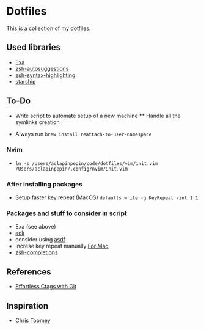 # Dotfiles
This is a collection of my dotfiles.

## Used libraries
* [Exa](https://github.com/ogham/exa)
* [zsh-autosuggestions](https://github.com/zsh-users/zsh-autosuggestions)
* [zsh-syntax-highlighting](https://github.com/zsh-users/zsh-syntax-highlighting)
* [starship](https://starship.rs/)

## To-Do
* Write script to automate setup of a new machine
** Handle all the symlinks creation

* Always run `brew install reattach-to-user-namespace`

### Nvim
* `ln -s /Users/aclapinpepin/code/dotfiles/vim/init.vim /Users/aclapinpepin/.config/nvim/init.vim`

### After installing packages
* Setup faster key repeat (MacOS) `defaults write -g KeyRepeat -int 1.1`

### Packages and stuff to consider in script
* Exa (see above)
* [ack](https://beyondgrep.com/install/)
* consider using [asdf](https://github.com/asdf-vm/asdf)
* Increse key repeat manually [For Mac](https://ksearch.wordpress.com/2017/06/20/increase-the-key-repeat-rate-in-os-x-sierra/)
* [zsh-completions](https://github.com/Homebrew/homebrew-core/blob/master/Formula/zsh-completions.rb)

## References
* [Effortless Ctags with Git](http://tbaggery.com/2011/08/08/effortless-ctags-with-git.html)

## Inspiration
* [Chris Toomey](https://github.com/christoomey/dotfiles)
